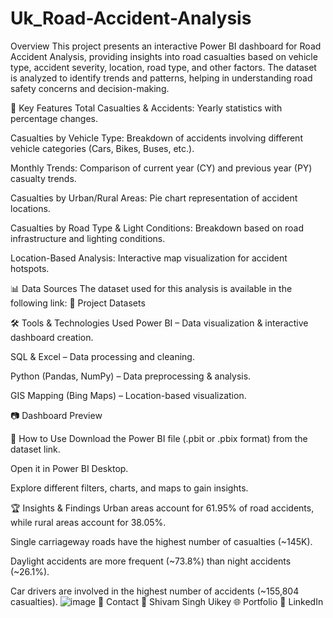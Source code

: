 # Uk_Road-Accident-Analysis
Overview
This project presents an interactive Power BI dashboard for Road Accident Analysis, providing insights into road casualties based on vehicle type, accident severity, location, road type, and other factors. The dataset is analyzed to identify trends and patterns, helping in understanding road safety concerns and decision-making.

📌 Key Features
Total Casualties & Accidents: Yearly statistics with percentage changes.

Casualties by Vehicle Type: Breakdown of accidents involving different vehicle categories (Cars, Bikes, Buses, etc.).

Monthly Trends: Comparison of current year (CY) and previous year (PY) casualty trends.

Casualties by Urban/Rural Areas: Pie chart representation of accident locations.

Casualties by Road Type & Light Conditions: Breakdown based on road infrastructure and lighting conditions.

Location-Based Analysis: Interactive map visualization for accident hotspots.

📊 Data Sources
The dataset used for this analysis is available in the following link: 🔗 Project Datasets

🛠️ Tools & Technologies Used
Power BI – Data visualization & interactive dashboard creation.

SQL & Excel – Data processing and cleaning.

Python (Pandas, NumPy) – Data preprocessing & analysis.

GIS Mapping (Bing Maps) – Location-based visualization.

📷 Dashboard Preview

📌 How to Use
Download the Power BI file (.pbit or .pbix format) from the dataset link.

Open it in Power BI Desktop.

Explore different filters, charts, and maps to gain insights.

🏆 Insights & Findings
Urban areas account for 61.95% of road accidents, while rural areas account for 38.05%.

Single carriageway roads have the highest number of casualties (~145K).

Daylight accidents are more frequent (~73.8%) than night accidents (~26.1%).

Car drivers are involved in the highest number of accidents (~155,804 casualties).
![image](https://github.com/user-attachments/assets/af792203-2e31-4a0c-8e99-b5e8499fde21)
📧 Contact
👤 Shivam Singh Uikey
🌐 Portfolio
📩 LinkedIn
